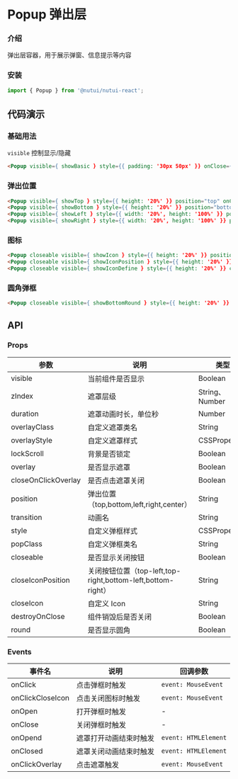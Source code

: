 # Popup 弹出层

### 介绍

弹出层容器，用于展示弹窗、信息提示等内容

### 安装

``` javascript
import { Popup } from '@nutui/nutui-react';
```

## 代码演示

### 基础用法

`visible` 控制显示/隐藏

```html
<Popup visible={ showBasic } style={{ padding: '30px 50px' }} onClose={ () => { setShowBasic(false) } }>正文</Popup>
```

### 弹出位置

```html
<Popup visible={ showTop } style={{ height: '20%' }} position="top" onClose={ () => { setShowTop(false) } }></Popup>
<Popup visible={ showBottom } style={{ height: '20%' }} position="bottom" onClose={ () => { setShowBottom(false) } }></Popup>
<Popup visible={ showLeft } style={{ width: '20%', height: '100%' }} position="left" onClose={ () => { setShowLeft(false) } }></Popup>
<Popup visible={ showRight } style={{ width: '20%', height: '100%' }} position="right" onClose={ () => { setShowRight(false) } }></Popup>
```

### 图标

```html
<Popup closeable visible={ showIcon } style={{ height: '20%' }} position="bottom" onClose={ () => { setShowIcon(false) } }></Popup>
<Popup closeable visible={ showIconPosition } style={{ height: '20%' }} closeIconPosition="top-left" position="bottom" onClose={ () => { setShowIconPosition(false) } }></Popup>
<Popup closeable visible={ showIconDefine } style={{ height: '20%' }} closeIcon="heart" position="bottom" onClose={ () => { setShowIconDefine(false) } }></Popup>
```

### 圆角弹框

```html
<Popup closeable visible={ showBottomRound } style={{ height: '20%' }} position="bottom" round onClose={ () => { setShowBottomRound(false) } }></Popup>
```

## API

### Props

| 参数                   | 说明                                                        | 类型           | 默认值        |
|------------------------|-------------------------------------------------------------|----------------|---------------|
| visible                | 当前组件是否显示                                            | Boolean        | `false`       |
| zIndex                | 遮罩层级                                                    | String、Number | `2000`        |
| duration               | 遮罩动画时长，单位秒                                            | Number | `0.3`         |
| overlayClass          | 自定义遮罩类名                                              | String         | -             |
| overlayStyle          | 自定义遮罩样式                                              | CSSProperties  | -             |
| lockScroll            | 背景是否锁定                                                | Boolean        | `true`       |
| overlay                | 是否显示遮罩                                                | Boolean        | `true`        |
| closeOnClickOverlay | 是否点击遮罩关闭                                            | Boolean        | `true`        |
| position               | 弹出位置（top,bottom,left,right,center）                    | String         | `"center"`    |
| transition             | 动画名                                                      | String         | -             |
| style                  | 自定义弹框样式                                              | CSSProperties  | -             |
| popClass              | 自定义弹框类名                                              | String         | -             |
| closeable              | 是否显示关闭按钮                                            | Boolean        | `false`        |
| closeIconPosition    | 关闭按钮位置（top-left,top-right,bottom-left,bottom-right） | String         | `"top-right"` |
| closeIcon             | 自定义 Icon                                                 | String         | `"close"`     |
| destroyOnClose       | 组件销毁后是否关闭                                          | Boolean        | `true`        |
| round                  | 是否显示圆角                                                | Boolean        | `false`       |

### Events

| 事件名           | 说明                   | 回调参数       |
|------------------|------------------------|----------------|
| onClick            | 点击弹框时触发         | `event: MouseEvent` |
| onClickCloseIcon | 点击关闭图标时触发     | `event: MouseEvent` |
| onOpen             | 打开弹框时触发         | -              |
| onClose            | 关闭弹框时触发         | -              |
| onOpend            | 遮罩打开动画结束时触发 | `event: HTMLElement` |
| onClosed           | 遮罩关闭动画结束时触发 | `event: HTMLElement` |
| onClickOverlay    | 点击遮罩触发           | `event: MouseEvent` |
